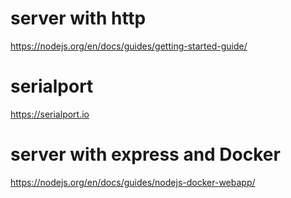 # server with http 
https://nodejs.org/en/docs/guides/getting-started-guide/  

# serialport
https://serialport.io  

# server with express and Docker
https://nodejs.org/en/docs/guides/nodejs-docker-webapp/  
